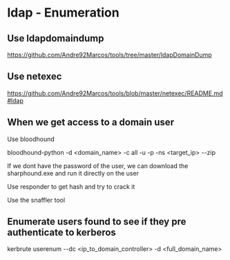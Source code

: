 # ldap - Enumeration

## Use ldapdomaindump

https://github.com/Andre92Marcos/tools/tree/master/ldapDomainDump

## Use netexec

https://github.com/Andre92Marcos/tools/blob/master/netexec/README.md#ldap

## When we get access to a domain user

Use bloodhound

   bloodhound-python -d <domain_name> -c all -u <username> -p <password> -ns <target_ip> --zip

   If we dont have the password of the user, we can download the sharphound.exe and run it directly on the user

Use responder to get hash and try to crack it

Use the snaffler tool

## Enumerate users found to see if they pre authenticate to kerberos

   kerbrute userenum --dc <ip_to_domain_controller> -d <full_domain_name>